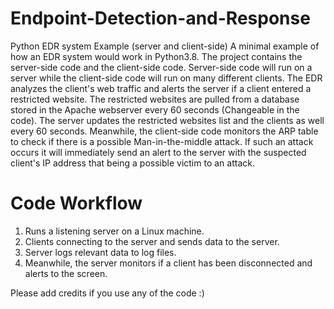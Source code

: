 # Endpoint-Detection-and-Response
Python EDR system Example (server and client-side)
A minimal example of how an EDR system would work in Python3.8. The project contains the server-side code and the client-side code.
Server-side code will run on a server while the client-side code will run on many different clients. The EDR analyzes the client's web traffic and alerts the server if a client entered a restricted website. The restricted websites are pulled from a database stored in the Apache webserver every 60 seconds (Changeable in the code). The server updates the restricted websites list and the clients as well every 60 seconds.
Meanwhile, the client-side code monitors the ARP table to check if there is a possible Man-in-the-middle attack. If such an attack occurs it will immediately send an alert to the server with the suspected client's IP address that being a possible victim to an attack.

# Code Workflow
1. Runs a listening server on a Linux machine.
2. Clients connecting to the server and sends data to the server.
3. Server logs relevant data to log files.
4. Meanwhile, the server monitors if a client has been disconnected and alerts to the screen.

Please add credits if you use any of the code :)
